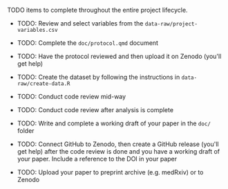 TODO items to complete throughout the entire project lifecycle.

-   TODO: Review and select variables from the
    `data-raw/project-variables.csv`

-   TODO: Complete the `doc/protocol.qmd` document

-   TODO: Have the protocol reviewed and then upload it on Zenodo
    (you'll get help)

-   TODO: Create the dataset by following the instructions in
    `data-raw/create-data.R`

-   TODO: Conduct code review mid-way

-   TODO: Conduct code review after analysis is complete

-   TODO: Write and complete a working draft of your paper in the `doc/`
    folder

-   TODO: Connect GitHub to Zenodo, then create a GitHub release (you'll
    get help) after the code review is done and you have a working draft
    of your paper. Include a reference to the DOI in your paper

-   TODO: Upload your paper to preprint archive (e.g. medRxiv) or to
    Zenodo

